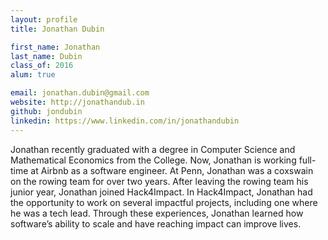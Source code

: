 ```yaml
---
layout: profile
title: Jonathan Dubin

first_name: Jonathan
last_name: Dubin
class_of: 2016
alum: true

email: jonathan.dubin@gmail.com
website: http://jonathandub.in
github: jondubin
linkedin: https://www.linkedin.com/in/jonathandubin
---
```


Jonathan recently graduated with a degree in Computer 
Science and Mathematical Economics from the College. 
Now, Jonathan is working full-time at Airbnb as a software 
engineer. At Penn, Jonathan was a coxswain on the rowing 
team for over two years. After leaving the rowing team his 
junior year, Jonathan joined Hack4Impact. In Hack4Impact, 
Jonathan had the opportunity to work on several impactful 
projects, including one where he was a tech lead. Through 
these experiences, Jonathan learned how software’s ability 
to scale and have reaching impact can improve lives. 

